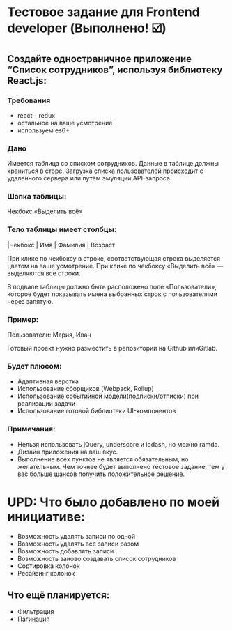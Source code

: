 # Тестовое задание для Front​end developer (Выполнено! :ballot_box_with_check:)

##  Создайте одностраничное приложение “Список сотрудников”, используя библиотеку React.js:

### Требования				
-  react - redux				
-  остальное на ваше усмотрение					
-  используем es6+
 								
### Дано						
Имеется таблица со ​списком сотрудников. Данные в таблице должны храниться в сторе. Загрузка списка пользователей происходит с удаленного сервера или путём эмуляции API-запроса.
						
### Шапка таблицы:							
Чекбокс «Выделить всё»
 								
### Тело таблицы имеет столбцы:							
|​Чекбокс | Имя | Фамилия | Возраст
 								
При клике по чекбоксу в строке, соответствующая строка выделяется цветом на ваше усмотрение.
При клике по чекбоксу «Выделить всё» — выделяются все строки.
 								
В подвале таблицы должно быть расположено поле «Пользователи», которое будет показывать имена выбранных строк с пользователями через запятую.
 								
### Пример:							
Пользователи: Мария, Иван

Готовый проект нужно разместить в репозитории на Github​ или ​Gitlab.​
 												
### Будет плюсом:			
- Адаптивная верстка						
- Использование сборщиков (Webpack, Rollup)
- Использование событийной модели(подписки/отписки) при реализации задачи
- Использование готовой библиотеки UI-компонентов
		 
### Примечания:					
- Нельзя использовать jQuery, underscore и lodash, но можно ramda.
- Дизайн приложения на ваш вкус.						
- Выполнение всех пунктов не является обязательным, но желательным. Чем точнее будет выполнено тестовое задание, тем у вас больше шансов получить положительное решение.

# UPD: Что было добавлено по моей инициативе:
- Возможность удалять записи по одной
- Возможность удалять все записи разом	 
- Возможность добавлять записи
- Возможность заново создавать список сотрудников
- Сортировка колонок
- Ресайзинг колонок

## Что ещё планируется:
- Фильтрация
- Пагинация
